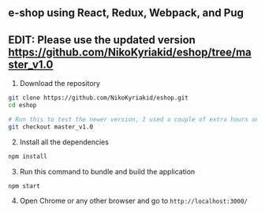 ## e-shop using React, Redux, Webpack, and Pug


**EDIT:**  Please use the updated version https://github.com/NikoKyriakid/eshop/tree/master_v1.0
---

1. Download the repository
```bash
git clone https://github.com/NikoKyriakid/eshop.git
cd eshop

# Run this to test the newer version, I used a couple of extra hours on Sunday to improve it.
git checkout master_v1.0
```


2. Install all the dependencies
```bash
npm install
```

3. Run this command to bundle and build the application
```bash
npm start
```

4. Open Chrome or any other browser and go to `http://localhost:3000/`
